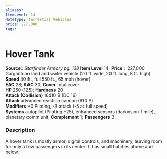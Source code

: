 ```yaml
---
aliases: 
ItemLevel: 14
NoteType: Terrestial Vehicles
price: 227,000
tags: 
---
```


# Hover Tank

**Source**:: _Starfinder Armory pg. 138_
**Item Level** 14;
**Price**::  227,000  
Gargantuan land and water vehicle (20 ft. wide, 20 ft. long, 8 ft. high)  
**Speed** 40 ft., full 550 ft., 65 mph (hover)  
**EAC** 28; **KAC** 30; **Cover** total cover  
**HP** 250 (125); **Hardness** 20  
**Attack (Collision)** 16d10 B (DC 16)  
**Attack** advanced reaction cannon (610 P)  
**Modifiers** +0 Piloting, -3 attack (-5 at full speed)  
**Systems** autopilot (Piloting +25), enhanced sensors (darkvision 1 mile), planetary comm unit; **Complement** 1; **Passengers** 3  

### Description

A hover tank is mostly armor, digital controls, and machinery, leaving room for only a few passengers in its center. It has small hatches above and below.
